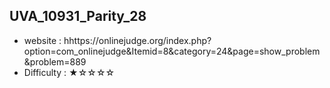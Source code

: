 ## UVA_10931_Parity_28
+ website : hhttps://onlinejudge.org/index.php?option=com_onlinejudge&Itemid=8&category=24&page=show_problem&problem=889
+ Difficulty : ★☆☆☆☆
